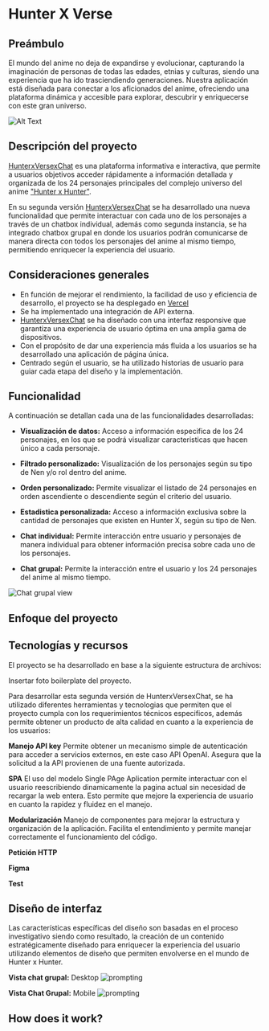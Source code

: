 
# Hunter X Verse
## Preámbulo
El mundo del anime no deja de expandirse y evolucionar, capturando la imaginación de personas de todas las edades, etnias y culturas, siendo una experiencia que ha ido trasciendiendo generaciones.
Nuestra aplicación está diseñada para conectar a los aficionados del anime, ofreciendo una plataforma dinámica y accesible para explorar, descubrir y enriquecerse con este gran universo.

![Alt Text](https://spoilertime.com/wp-content/uploads/2019/05/source.gif)

## Descripción del proyecto
 [HunterxVersexChat](https://milenpg.github.io/DEV014-Dataverse/src/)  es una plataforma informativa e interactiva, que permite a usuarios objetivos acceder rápidamente a información detallada y organizada de los 24 personajes principales del complejo universo del anime ["Hunter x Hunter"](https://es.wikipedia.org/wiki/Hunter_%C3%97_Hunter).

En su segunda versión [HunterxVersexChat](https://milenpg.github.io/DEV014-Dataverse/src/) se ha desarrollado una nueva funcionalidad que permite interactuar con cada uno de los personajes a través de un chatbox individual, además como segunda instancia, se ha integrado chatbox grupal en donde los usuarios podrán comunicarse de manera directa con todos los personajes del anime al mismo tiempo, permitiendo enriquecer la experiencia del usuario.


## Consideraciones generales
- En función de mejorar el rendimiento, la facilidad de uso y eficiencia de desarrollo, el proyecto se ha desplegado en [Vercel](https://vercel.com/) 
- Se ha implementado una integración de API externa.
- [HunterxVersexChat](https://milenpg.github.io/DEV014-Dataverse/src/) se ha diseñado con una interfaz responsive que garantiza una experiencia de usuario óptima en una amplia gama de dispositivos.
- Con el propósito de dar una experiencia más fluida a los usuarios se ha desarrollado una aplicación de página única.
- Centrado según el usuario, se ha utilizado historias de usuario para guiar cada etapa del diseño y la implementación.




## Funcionalidad
A continuación se detallan cada una de las funcionalidades desarrolladas:

- **Visualización de datos:** Acceso a información especifica de los 24 personajes, en los que se podrá visualizar caracteristicas que hacen único a cada personaje.

- **Filtrado personalizado:** Visualización de los personajes según su tipo de Nen y/o rol dentro del anime.

- **Orden personalizado:** Permite visualizar el listado de 24 personajes en orden ascendiente o descendiente según el criterio del usuario.

- **Estadistica personalizada:** Acceso a información exclusiva sobre la cantidad de personajes que existen en Hunter X, según su tipo de Nen. 

- **Chat individual:** Permite interacción entre usuario y personajes de manera individual para obtener información precisa sobre cada uno de los personajes.

- **Chat grupal:** Permite la interacción entre el usuario y los 24 personajes del anime al mismo tiempo.


![Chat grupal view](./Users/nicoleconsuelo/Documents/dataverse-chat/DEV014-dataverse-chat/src/assets/responsive.gif)


## Enfoque del proyecto


## Tecnologías y recursos
El proyecto se ha desarrollado en base a la siguiente estructura de archivos:

Insertar foto boilerplate del proyecto.

Para desarrollar esta segunda versión de HunterxVersexChat, se ha utilizado diferentes herramientas y tecnologias que permiten que el proyecto cumpla con los requerimientos técnicos especificos, además permite obtener un producto de alta calidad en cuanto a la experiencia de los usuarios:

**Manejo API key**
Permite obtener un mecanismo simple de autenticación para acceder a servicios externos, en este caso API OpenAI. Asegura que la solicitud a la API provienen de una fuente autorizada.

**SPA**
El uso del modelo Single PAge Aplication permite interactuar con el usuario reescribiendo dinamicamente la pagina actual sin necesidad de recargar la web entera. Esto permite que mejore la experiencia de usuario en cuanto la rapidez y fluidez en el manejo.

**Modularización**
Manejo de componentes para mejorar la estructura y organización de la aplicación. Facilita el entendimiento y permite manejar correctamente el funcionamiento del código.

**Petición HTTP**

**Figma**

**Test**


## Diseño de interfaz

Las características específicas del diseño son basadas en el proceso investigativo siendo como resultado, la creación de un contenido estratégicamente diseñado para enriquecer la experiencia del usuario utilizando elementos de diseño que permiten envolverse en el mundo de Hunter x Hunter.

**Vista chat grupal:**
Desktop
![prompting](https://i.ibb.co/WG26Kq0/i-Pad-1715150163629.jpg)

**Vista Chat Grupal:**
Mobile
![prompting](https://i.ibb.co/Hr0wZxt/i-Phone-13-Pro-Max-1715150163514.jpg)

## How does it work?


